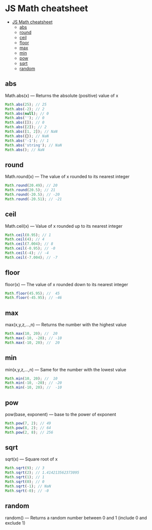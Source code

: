 # JS Math cheatsheet

- [JS Math cheatsheet](#js-math-cheatsheet)
  - [abs](#abs)
  - [round](#round)
  - [ceil](#ceil)
  - [floor](#floor)
  - [max](#max)
  - [min](#min)
  - [pow](#pow)
  - [sqrt](#sqrt)
  - [random](#random)

## abs

Math.abs(x) — Returns the absolute (positive) value of x

```javascript
Math.abs(25); // 25
Math.abs(-2); // 2
Math.abs(null); // 0
Math.abs(''); // 0
Math.abs([]); // 0
Math.abs([2]); // 2
Math.abs([1, 2]); // NaN
Math.abs({}); // NaN
Math.abs('-1'); // 1
Math.abs('string'); // NaN
Math.abs(); // NaN
```

## round

Math.round(x) — The value of x rounded to its nearest integer

```javascript
Math.round(20.49); // 20
Math.round(20.5); // 21
Math.round(-20.5); // -20
Math.round(-20.51); // -21
```

## ceil

Math.ceil(x) — Value of x rounded up to its nearest integer

```javascript
Math.ceil(0.95); // 1
Math.ceil(4); // 4
Math.ceil(7.004); // 8
Math.ceil(-0.95); // -0
Math.ceil(-4); // -4
Math.ceil(-7.004); // -7
```

## floor

floor(x) — The value of x rounded down to its nearest integer

```javascript
Math.floor(45.95); //  45
Math.floor(-45.95); // -46
```

## max

max(x,y,z,...,n) — Returns the number with the highest value

```javascript
Math.max(10, 20); //  20
Math.max(-10, -20); // -10
Math.max(-10, 20); //  20
```

## min

min(x,y,z,...,n) — Same for the number with the lowest value

```javascript
Math.min(10, 20); //  10
Math.min(-10, -20); // -20
Math.min(-10, 20); //  -10
```

## pow

pow(base, exponent) — base to the power of exponent

```javascript
Math.pow(7, 2); // 49
Math.pow(8, 2); // 64
Math.pow(2, 8); // 256
```

## sqrt

sqrt(x) — Square root of x

```javascript
Math.sqrt(9); // 3
Math.sqrt(2); // 1.414213562373095
Math.sqrt(1); // 1
Math.sqrt(0); // 0
Math.sqrt(-1); // NaN
Math.sqrt(-0); // -0
```

## random

random() — Returns a random number between 0 and 1 (include 0 and exclude 1)
